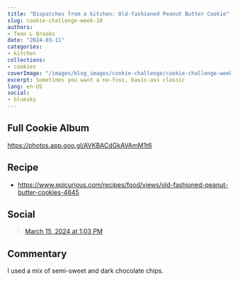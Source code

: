 ```yaml
---
title: "Dispatches from a kitchen: Old-fashioned Peanut Butter Cookie"
slug: cookie-challenge-week-10
authors:
- Teon L Brooks
date: "2024-03-11"
categories:
- kitchen
collections:
- cookies
coverImage: "/images/blog_images/cookie-challenge/cookie-challenge-week-10.jpg"
excerpt: Sometimes you want a no-fuss, basic-ass classic
lang: en-US
social:
- bluesky
---
```

<script> import Callout from '$lib/components/Callout.svelte'; </script>

<Callout>
<h2>Full Cookie Album</h2>

<https://photos.app.goo.gl/AVKBACdGkAVAmM1t6>
</Callout>

## Recipe

- https://www.epicurious.com/recipes/food/views/old-fashioned-peanut-butter-cookies-4645

## Social

<blockquote class="bluesky-embed" data-bluesky-uri="at://did:plc:yl7wcldipsfnjdww2jg5mnrv/app.bsky.feed.post/3knqrxrqo5s2m" data-bluesky-cid="bafyreibb3vtdg7refslns5rermxrjumxij3ej45mcz2tcyniujtoutov5i"><a href="https://bsky.app/profile/did:plc:yl7wcldipsfnjdww2jg5mnrv/post/3knqrxrqo5s2m?ref_src=embed">March 15, 2024 at 1:03 PM</a></blockquote>

## Commentary

I used a mix of semi-sweet and dark chocolate chips.

